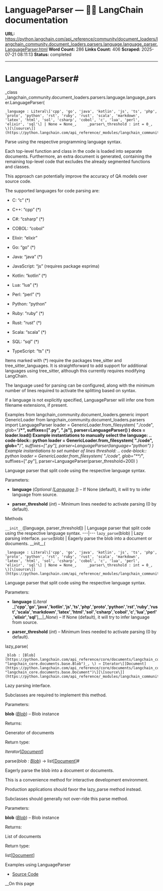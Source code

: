 # LanguageParser — 🦜🔗 LangChain  documentation

**URL:** https://python.langchain.com/api_reference/community/document_loaders/langchain_community.document_loaders.parsers.language.language_parser.LanguageParser.html
**Word Count:** 286
**Links Count:** 406
**Scraped:** 2025-07-21 08:11:13
**Status:** completed

---

# LanguageParser\#

_class _langchain\_community.document\_loaders.parsers.language.language\_parser.LanguageParser\(

    _language : Literal\['cpp', 'go', 'java', 'kotlin', 'js', 'ts', 'php', 'proto', 'python', 'rst', 'ruby', 'rust', 'scala', 'markdown', 'latex', 'html', 'sol', 'csharp', 'cobol', 'c', 'lua', 'perl', 'elixir', 'sql'\] | None = None_,     _parser\_threshold : int = 0_, \)[\[source\]](https://python.langchain.com/api_reference/_modules/langchain_community/document_loaders/parsers/language/language_parser.html#LanguageParser)\#     

Parse using the respective programming language syntax.

Each top-level function and class in the code is loaded into separate documents. Furthermore, an extra document is generated, containing the remaining top-level code that excludes the already segmented functions and classes.

This approach can potentially improve the accuracy of QA models over source code.

The supported languages for code parsing are:

  * C: “c” \(\*\)

  * C++: “cpp” \(\*\)

  * C\#: “csharp” \(\*\)

  * COBOL: “cobol”

  * Elixir: “elixir”

  * Go: “go” \(\*\)

  * Java: “java” \(\*\)

  * JavaScript: “js” \(requires package esprima\)

  * Kotlin: “kotlin” \(\*\)

  * Lua: “lua” \(\*\)

  * Perl: “perl” \(\*\)

  * Python: “python”

  * Ruby: “ruby” \(\*\)

  * Rust: “rust” \(\*\)

  * Scala: “scala” \(\*\)

  * SQL: “sql” \(\*\)

  * TypeScript: “ts” \(\*\)

Items marked with \(\*\) require the packages tree\_sitter and tree\_sitter\_languages. It is straightforward to add support for additional languages using tree\_sitter, although this currently requires modifying LangChain.

The language used for parsing can be configured, along with the minimum number of lines required to activate the splitting based on syntax.

If a language is not explicitly specified, LanguageParser will infer one from filename extensions, if present.

Examples                   from langchain_community.document_loaders.generic import GenericLoader         from langchain_community.document_loaders.parsers import LanguageParser              loader = GenericLoader.from_filesystem(             "./code",             glob="**/*",             suffixes=[".py", ".js"],             parser=LanguageParser()         )         docs = loader.load()          Example instantiations to manually select the language:          .. code-block:: python                   loader = GenericLoader.from_filesystem(             "./code",             glob="**/*",             suffixes=[".py"],             parser=LanguageParser(language="python")         )          Example instantiations to set number of lines threshold:          .. code-block:: python              loader = GenericLoader.from_filesystem(             "./code",             glob="**/*",             suffixes=[".py"],             parser=LanguageParser(parser_threshold=200)         )     

Language parser that split code using the respective language syntax.

Parameters:     

  * **language** \(_Optional_ _\[_[_Language_](https://python.langchain.com/api_reference/text_splitters/base/langchain_text_splitters.base.Language.html#langchain_text_splitters.base.Language "langchain_text_splitters.base.Language") _\]_\) – If None \(default\), it will try to infer language from source.

  * **parser\_threshold** \(_int_\) – Minimum lines needed to activate parsing \(0 by default\).

Methods

`__init__`\(\[language, parser\_threshold\]\) | Language parser that split code using the respective language syntax.   ---|---   `lazy_parse`\(blob\) | Lazy parsing interface.   `parse`\(blob\) | Eagerly parse the blob into a document or documents.      \_\_init\_\_\(

    _language : Literal\['cpp', 'go', 'java', 'kotlin', 'js', 'ts', 'php', 'proto', 'python', 'rst', 'ruby', 'rust', 'scala', 'markdown', 'latex', 'html', 'sol', 'csharp', 'cobol', 'c', 'lua', 'perl', 'elixir', 'sql'\] | None = None_,     _parser\_threshold : int = 0_, \)[\[source\]](https://python.langchain.com/api_reference/_modules/langchain_community/document_loaders/parsers/language/language_parser.html#LanguageParser.__init__)\#     

Language parser that split code using the respective language syntax.

Parameters:     

  * **language** \(_Literal_ _\[__'cpp'__,__'go'__,__'java'__,__'kotlin'__,__'js'__,__'ts'__,__'php'__,__'proto'__,__'python'__,__'rst'__,__'ruby'__,__'rust'__,__'scala'__,__'markdown'__,__'latex'__,__'html'__,__'sol'__,__'csharp'__,__'cobol'__,__'c'__,__'lua'__,__'perl'__,__'elixir'__,__'sql'__\]__|__None_\) – If None \(default\), it will try to infer language from source.

  * **parser\_threshold** \(_int_\) – Minimum lines needed to activate parsing \(0 by default\).

lazy\_parse\(

    _blob : [Blob](https://python.langchain.com/api_reference/core/documents/langchain_core.documents.base.Blob.html#langchain_core.documents.base.Blob "langchain_core.documents.base.Blob")_, \) → Iterator\[[Document](https://python.langchain.com/api_reference/core/documents/langchain_core.documents.base.Document.html#langchain_core.documents.base.Document "langchain_core.documents.base.Document")\][\[source\]](https://python.langchain.com/api_reference/_modules/langchain_community/document_loaders/parsers/language/language_parser.html#LanguageParser.lazy_parse)\#     

Lazy parsing interface.

Subclasses are required to implement this method.

Parameters:     

**blob** \([_Blob_](https://python.langchain.com/api_reference/core/documents/langchain_core.documents.base.Blob.html#langchain_core.documents.base.Blob "langchain_core.documents.base.Blob")\) – Blob instance

Returns:     

Generator of documents

Return type:     

_Iterator_\[[_Document_](https://python.langchain.com/api_reference/core/documents/langchain_core.documents.base.Document.html#langchain_core.documents.base.Document "langchain_core.documents.base.Document")\]

parse\(_blob : [Blob](https://python.langchain.com/api_reference/core/documents/langchain_core.documents.base.Blob.html#langchain_core.documents.base.Blob "langchain_core.documents.base.Blob")_\) → list\[[Document](https://python.langchain.com/api_reference/core/documents/langchain_core.documents.base.Document.html#langchain_core.documents.base.Document "langchain_core.documents.base.Document")\]\#     

Eagerly parse the blob into a document or documents.

This is a convenience method for interactive development environment.

Production applications should favor the lazy\_parse method instead.

Subclasses should generally not over-ride this parse method.

Parameters:     

**blob** \([_Blob_](https://python.langchain.com/api_reference/core/documents/langchain_core.documents.base.Blob.html#langchain_core.documents.base.Blob "langchain_core.documents.base.Blob")\) – Blob instance

Returns:     

List of documents

Return type:     

list\[[Document](https://python.langchain.com/api_reference/core/documents/langchain_core.documents.base.Document.html#langchain_core.documents.base.Document "langchain_core.documents.base.Document")\]

Examples using LanguageParser

  * [Source Code](https://python.langchain.com/docs/integrations/document_loaders/source_code/)

__On this page